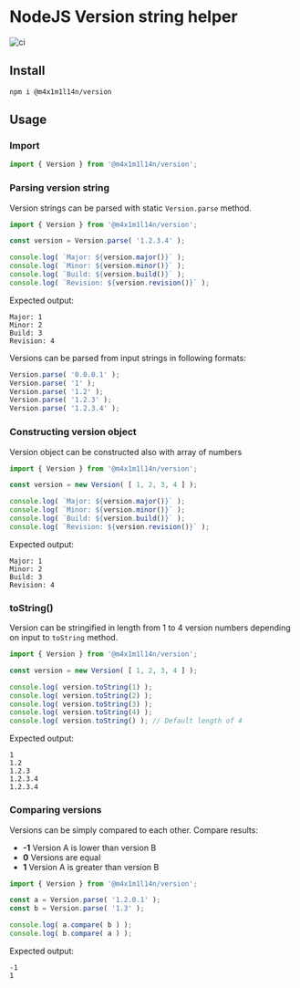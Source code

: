 # NodeJS Version string helper

![ci](https://github.com/m4x1m1l14n/versions/workflows/ci/badge.svg?branch=master)

## Install

```
npm i @m4x1m1l14n/version
```

## Usage

### Import

```ts
import { Version } from '@m4x1m1l14n/version';
```

### Parsing version string

Version strings can be parsed with static `Version.parse` method.

```ts
import { Version } from '@m4x1m1l14n/version';

const version = Version.parse( '1.2.3.4' );

console.log( `Major: ${version.major()}` );
console.log( `Minor: ${version.minor()}` );
console.log( `Build: ${version.build()}` );
console.log( `Revision: ${version.revision()}` );

```

Expected output:

```
Major: 1
Minor: 2
Build: 3
Revision: 4
```

Versions can be parsed from input strings in following formats:

```ts
Version.parse( '0.0.0.1' );
Version.parse( '1' );
Version.parse( '1.2' );
Version.parse( '1.2.3' );
Version.parse( '1.2.3.4' );
```

### Constructing version object

Version object can be constructed also with array of numbers

```ts
import { Version } from '@m4x1m1l14n/version';

const version = new Version( [ 1, 2, 3, 4 ] );

console.log( `Major: ${version.major()}` );
console.log( `Minor: ${version.minor()}` );
console.log( `Build: ${version.build()}` );
console.log( `Revision: ${version.revision()}` );
```

Expected output:

```
Major: 1
Minor: 2
Build: 3
Revision: 4
```

### toString()

Version can be stringified in length from 1 to 4 version numbers depending on input to `toString` method.

```ts
import { Version } from '@m4x1m1l14n/version';

const version = new Version( [ 1, 2, 3, 4 ] );

console.log( version.toString(1) );
console.log( version.toString(2) );
console.log( version.toString(3) );
console.log( version.toString(4) );
console.log( version.toString() ); // Default length of 4
```

Expected output:

```
1
1.2
1.2.3
1.2.3.4
1.2.3.4
```

### Comparing versions

Versions can be simply compared to each other.
Compare results:
* **-1** Version A is lower than version B
* **0** Versions are equal
* **1** Version A is greater than version B

```ts
import { Version } from '@m4x1m1l14n/version';

const a = Version.parse( '1.2.0.1' );
const b = Version.parse( '1.3' );

console.log( a.compare( b ) );
console.log( b.compare( a ) );
```

Expected output:

```
-1
1
```
